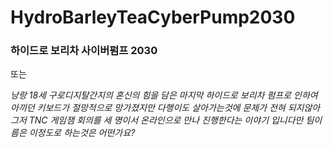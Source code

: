 # HydroBarleyTeaCyberPump2030
### 하이드로 보리차 사이버펌프 2030</br>
또는</br>

*낭랑 18세 구로디지탈간지의 혼신의 힘을 담은 마지막 하이드로 보리차 펌프로 인하여 아끼던 키보드가 절망적으로 망가졌지만 다행이도 살아가는것에 문제가 전혀 되지않아 그저 TNC 게임잼 회의를 세 명이서 온라인으로 만나 진행한다는 이야기 입니다만 팀이름은 이정도로 하는것은 어떤가요?*
